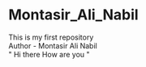 # Montasir_Ali_Nabil
This is my first repository 
<br>
Author - Montasir Ali Nabil
<br>
" Hi there How are you "

